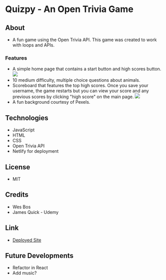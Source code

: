 # Quizpy - An Open Trivia Game

## About
* A fun game using the Open Trivia API. This game was created to work with loops and APIs.

### Features
* A simple home page that contains a start button and high scores button. 
![](https://thumbs.gfycat.com/CalculatingSnarlingAmurminnow-size_restricted.gif)
* 10 medium difficulty, multiple choice questions about animals.
* Scoreboard that features the top high scores. Once you save your username, the game restarts but you can view your score and any previous scores by clicking "high score" on the main page.
![](https://thumbs.gfycat.com/ChillyEsteemedAdouri-size_restricted.gif)
* A fun background courtesy of Pexels.

## Technologies
* JavaScript
* HTML
* CSS
* Open Trivia API
* Netlify for deployment

## License
* MIT

## Credits
* Wes Bos
* James Quick - Udemy

## Link
* [Deployed Site](https://quizpy.netlify.app)

## Future Developments
* Refactor in React
* Add music?
